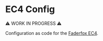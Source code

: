 # EC4 Config

:warning: WORK IN PROGRESS :warning:

Configuration as code for the [Faderfox EC4](https://faderfox.de/ec4.html).
